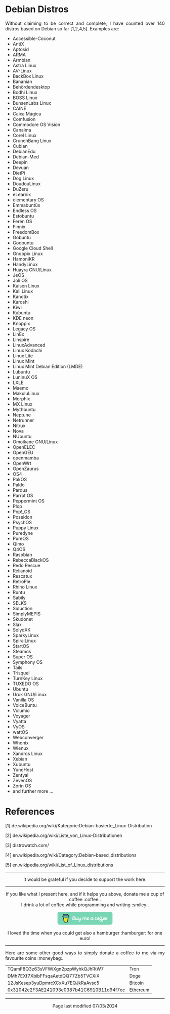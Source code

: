 # Debian Distros

<p align="justify">Without claiming to be correct and complete, I have counted over 140 distros based on Debian so far [1,2,4,5]. Examples are:</p>

* Accessible-Coconut
* AntiX
* Aptosid
* ARMA 
* Armbian
* Astra Linux
* AV-Linux
* BackBox Linux 
* Bananian
* Behördendesktop
* Bodhi Linux
* BOSS Linux
* BunsenLabs Linux
* CAINE
* Caixa Mágica
* Comfusion
* Commodore OS Vision
* Canaima
* Corel Linux
* CrunchBang Linux
* Cubian
* DebianEdu
* Debian-Med
* Deepin
* Devuan
* DietPi
* Dog Linux
* DoudouLinux
* DuZeru
* eLearnix 
* elementary OS
* Emmabuntüs
* Endless OS
* Estobuntu
* Feren OS
* Finnix
* FreedomBox
* Gobuntu
* Goobuntu
* Google Cloud Shell
* Gnoppix Linux
* HamoniKR 
* HandyLinux
* Huayra GNU/Linux
* JeOS
* Joli OS
* Kaisen Linux
* Kali Linux
* Kanotix
* Karoshi
* Kiwi
* Kubuntu
* KDE neon 
* Knoppix
* Legacy OS
* LinEx
* Linspire
* LinuxAdvanced
* Linux Kodachi
* Linux Lite 
* Linux Mint
* Linux Mint Debian Edition (LMDE)
* Lubuntu
* LuninuX OS
* LXLE
* Maemo
* MakuluLinux
* Morphix
* MX Linux
* Mythbuntu
* Neptune
* Netrunner
* Nitrux
* Nova
* NUbuntu
* Omoikane GNU/Linux
* OpenELEC
* OpenGEU
* openmamba
* OpenWrt
* OpenZaurus
* OS4
* PakOS
* Paldo
* Pardus
* Parrot OS
* Peppermint OS
* Plop
* Pop!_OS
* Poseidon
* PsychOS
* Puppy Linux
* Puredyne
* PureOS
* Qimo
* Q4OS
* Raspbian
* RebeccaBlackOS
* Redo Rescue
* Relianoid
* Rescatux
* RetroPie
* Rhino Linux
* Runtu
* Sabily
* SELKS
* Siduction
* SimplyMEPIS
* Skudonet 
* Slax
* SolydXK
* SparkyLinux
* SpiralLinux
* StartOS
* Steamos
* Super OS
* Symphony OS
* Tails
* Trisquel
* TurnKey Linux
* TUXEDO OS 
* Ubuntu
* Uruk GNU/Linux
* Vanilla OS
* VoiceBuntu
* Volumio 
* Voyager
* Vyatta
* VyOS
* wattOS
* Webconverger
* Whonix
* Wienux
* Xandros Linux
* Xebian
* Xubuntu
* YunoHost
* Zentyal
* ZevenOS
* Zorin OS
* and further more ...

# References

[1]    de.wikipedia.org/wiki/Kategorie:Debian-basierte_Linux-Distribution

[2]    de.wikipedia.org/wiki/Liste_von_Linux-Distributionen

[3]    distrowatch.com/

[4]    en.wikipedia.org/wiki/Category:Debian-based_distributions

[5]    en.wikipedia.org/wiki/List_of_Linux_distributions

<hr width="100%" size="1">

<p align="center">
It would be grateful if you decide to support the work here.
</p>

<hr width="100%" size="1">

<p align="center">If you like what I present here, and if it helps you above, donate me a cup of coffee :coffee:.<br>I drink a lot of coffee while programming and writing  :smiley:.</p>

<p align="center">
<a href="https://www.buymeacoffee.com/zentrocdot" target="_blank"><img src="..\IMAGES\greeen-button.png" alt="Buy Me A Coffee" height="41" width="174"></a>
</p>

<p align="center">I loved the time when you could get also a hamburger :hamburger: for one euro!</p>

<hr width="100%" size="1">

<p align="justify">Here are some other good ways to simply donate a coffee to me via my favourite coins :moneybag:.</p>

<table>
  <tbody>
    <tr>
      <td>TQamF8Q3z63sVFWiXgn2pzpWyhkQJhRtW7</td>
      <td>Tron</td>
    </tr>
    <tr>
      <td>DMh7EXf7XbibFFsqaAetdQQ77Zb5TVCXiX</td>
      <td>Doge</td>
    </tr>
    <tr>
      <td>12JsKesep3yuDpmrcXCxXu7EQJkRaAvsc5</td>
      <td>Bitcoin</td>
    </tr>
    <tr>
      <td>0x31042e2F3AE241093e0387b41C6910B11d94f7ec</td>
      <td>Ethereum</td>
    </tr>
  </tbody>
</table>

<hr width="100%" size="1">

<p align="center">Page last modified 07/03/2024</p>
